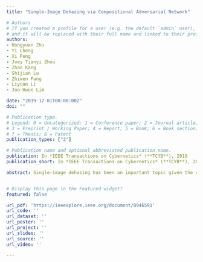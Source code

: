 ```yaml
---
title: "Single-Image Dehazing via Compositional Adversarial Network"

# Authors
# If you created a profile for a user (e.g. the default `admin` user), write the username (folder name) here 
# and it will be replaced with their full name and linked to their profile.
authors:
- Hongyuan Zhu
- Yi Cheng
- Xi Peng
- Joey Tianyi Zhou
- Zhao Kang
- Shijian Lu
- Zhiwen Fang
- Liyuan Li
- Joo-Hwee Lim

date: "2019-12-01T00:00:00Z"
doi: ""

# Publication type.
# Legend: 0 = Uncategorized; 1 = Conference paper; 2 = Journal article;
# 3 = Preprint / Working Paper; 4 = Report; 5 = Book; 6 = Book section;
# 7 = Thesis; 8 = Patent
publication_types: ["2"]

# Publication name and optional abbreviated publication name.
publication: In *IEEE Transactions on Cybernetics* (**TCYB**), 2019
publication_short: In *IEEE Transactions on Cybernetics* (**TCYB**), 2019

abstract: Single-image dehazing has been an important topic given the commonly occurred image degradation caused by adverse atmosphere aerosols. The key to haze removal relies on an accurate estimation of global air-light and the transmission map. Most existing methods estimate these two parameters using separate pipelines which reduces the efficiency and accumulates errors, thus leading to a suboptimal approximation, hurting the model interpretability, and degrading the performance. To address these issues, this article introduces a novel generative adversarial network (GAN) for single-image dehazing. The network consists of a novel compositional generator and a novel deeply supervised discriminator. The compositional generator is a densely connected network, which combines fine-scale and coarse-scale information. Benefiting from the new generator, our method can directly learn the physical parameters from data and recover clean images from hazy ones in an end-to-end manner. The proposed discriminator is deeply supervised, which enforces that the output of the generator to look similar to the clean images from low-level details to high-level structures. To the best of our knowledge, this is the first end-to-end generative adversarial model for image dehazing, which simultaneously outputs clean images, transmission maps, and air-lights. Extensive experiments show that our method remarkably outperforms the state-of-the-art methods. Furthermore, to facilitate future research, we create the HazeCOCO dataset which is currently the largest dataset for single-image dehazing.


# Display this page in the Featured widget?
featured: false

url_pdf: 'https://ieeexplore.ieee.org/document/8946591'
url_code: ''
url_dataset: ''
url_poster: ''
url_project: ''
url_slides: ''
url_source: ''
url_video: ''

---
```

